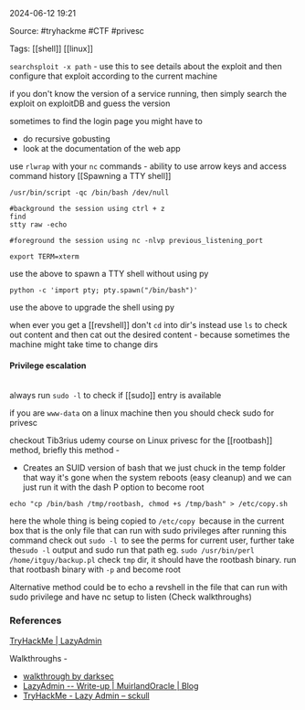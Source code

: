 
2024-06-12 19:21

Source: #tryhackme #CTF #privesc 

Tags: [[shell]] [[linux]] 

`searchsploit -x path` - use this to see details about the exploit and then configure that exploit according to the current machine

if you don't know the version of a service running, then simply search the exploit on exploitDB and guess the version 

sometimes to find the login page you might have to 
- do recursive gobusting 
- look at the documentation of the web app

use `rlwrap` with your `nc` commands - ability to use arrow keys and access command history 
[[Spawning a TTY shell]]

```
/usr/bin/script -qc /bin/bash /dev/null

#background the session using ctrl + z
find
stty raw -echo

#foreground the session using nc -nlvp previous_listening_port 

export TERM=xterm
```
use the above to spawn a TTY shell without using py

```
python -c 'import pty; pty.spawn("/bin/bash")'
```
use the above to upgrade the shell using py 

when ever you get a [[revshell]] don't `cd` into dir's instead use `ls` to check out content and then cat out the desired content - because sometimes the machine might take time to change dirs
#### Privilege escalation 
\
always run `sudo -l` to check if [[sudo]] entry is available 

if you are `www-data` on a linux machine then you should check sudo for privesc

checkout Tib3rius udemy course on Linux privesc for the [[rootbash]] method, briefly this method - 
- Creates an SUID version of bash that we just chuck in the temp folder that way it's gone when the system reboots (easy cleanup) and we can just run it with the dash P option to become root

```
echo "cp /bin/bash /tmp/rootbash, chmod +s /tmp/bash" > /etc/copy.sh
```

here the whole thing is being copied to `/etc/copy `because in the current box that is the only file that can run with sudo privileges
after running this command check out `sudo -l `to see the perms for current user, further take the`sudo -l` output and sudo run that path 
eg. `sudo /usr/bin/perl /home/itguy/backup.pl`
check `tmp` dir, it should have the rootbash binary. run that rootbash binary with `-p` and become root

Alternative method could be to echo a revshell in the file that can run with sudo privilege and have nc setup to listen (Check walkthroughs)

### References

[TryHackMe | LazyAdmin](https://tryhackme.com/r/room/lazyadmin)

Walkthroughs - 
- [walkthrough by darksec](https://www.youtube.com/watch?v=Tf8mMs0lvPA)
-  [LazyAdmin -- Write-up | MuirlandOracle | Blog](https://muirlandoracle.co.uk/2020/01/11/lazyadmin-write-up/)
- [TryHackMe - Lazy Admin – sckull](https://sckull.github.io/posts/lazyadmin/)